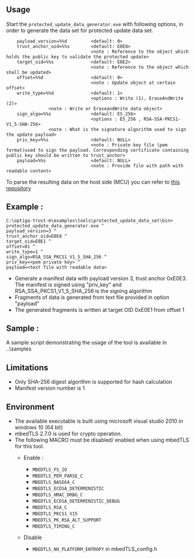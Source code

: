## Usage
Start the `protected_update_data_generator.exe` with following options, in order to generate the data set for protected update data set.
```
    payload_version=%%d         <default: 0>
    trust_anchor_oid=%%s        <default: E0E8> 
                                <note : Reference to the object which holds the public key to validate the protected update>
    target_oid=%%s              <default: E0E2> 
                                <note : Reference to the object which shall be updated>						
    offset=%%d                  <default: 0> 
                                <note : Update object at certain offset>
    write_type=%%d              <default: 1> 
                                <options : Write (1), EraseAndWrite (2)>
				<note : Write or EraseandWrite data object>			
    sign_algo=%%s               <default: ES_256> 							
                                <options : ES_256 , RSA-SSA-PKCS1-V1_5-SHA-256> 
				<note : What is the signature algorithm used to sign the update payload>
    priv_key=%%s                <default: NULL> 		
                                <note : Private key file (pem format)used to sign the payload. Corresponding certificate containing public key should be written to trust_anchor>
    payload=%%s                 <default: NULL>
                                <note : Provide file with path with readable content>
```

To parse the resulting data on the host side (MCU) you can refer to [this repository](https://github.com/Infineon/optiga-manifest-parser)

## Example :											

```console
C:\optiga-trust-m\examples\tools\protected_update_data_set\bin> protected_update_data_generator.exe ^
payload_version=3 ^
trust_anchor_oid=E0E8 ^
target_oid=E0E1 ^
offset=01 ^
write_type=1 ^
sign_algo=RSA_SSA_PKCS1_V1_5_SHA_256 ^
priv_key=<pem private key> ^
payload=<text file with readable data>
```

* Generate a manifest data with payload version 3, trust anchor 0xE0E3. The manifest is signed using "priv_key" and RSA_SSA_PKCS1_V1_5_SHA_256 is the signing algorithm
* Fragments of data is generated from text file provided in option "payload"
* The generated fragments is written at target OID 0xE0E1 from offset 1
	
## Sample :

A sample script demonstrating the usage of the tool is available in ..\samples
	
## Limitations
* Only SHA-256 digest algorithm is supported for hash calculation
* Manifest version number is 1	
    	
## Environment
* The available executable is built using microsoft visual studio 2010 in windows 10 (64 bit)
* mbedTLS 2.7.0 is used for crypto operation.
* The following MACRO must be disabled/ enabled when using mbedTLS for this tool.
  * Enable :
    - `MBEDTLS_FS_IO`
    - `MBEDTLS_PEM_PARSE_C`
    - `MBEDTLS_BASE64_C`
    - `MBEDTLS_ECDSA_DETERMINISTIC`
    - `MBEDTLS_HMAC_DRBG_C`
    - `MBEDTLS_ECDSA_DETERMINISTIC_DEBUG`
    - `MBEDTLS_RSA_C`
    - `MBEDTLS_PKCS1_V15`
    - `MBEDTLS_PK_RSA_ALT_SUPPORT`
    - `MBEDTLS_TIMING_C`
			
  * Disable
    - `MBEDTLS_NO_PLATFORM_ENTROPY` in mbedTLS_config.h
